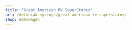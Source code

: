 ```yaml
---
title: "Great American RV SuperStores"
url: /defuniak-springs/great-american-rv-superstores/
shop: Wohnwagen
---
```

